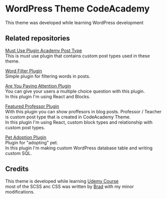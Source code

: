 # WordPress Theme CodeAcademy
This theme was developed while learning WordPress development

## Related repositories
<a href="https://github.com/Krupiceva/wp_custom_post_types_mu_plugin">Must Use Plugin Academy Post Type</a> <br>
This is must use plugin that contains custom post types used in these theme.

<a href="https://github.com/Krupiceva/wp_plugin_filter_word">Word Filter Plugin</a> <br>
Simple plugin for filtering words in posts.

<a href="https://github.com/Krupiceva/wp_plugin_are_you_paying_attention">Are You Paying Attention Plugin</a> <br>
You can give your users a multiple choice question with this plugin. <br>
In this plugin I'm using React and Blocks.

<a href="https://github.com/Krupiceva/wp_plugin_featured_professor_block_type">Featured Professor Plugin</a> <br>
With this plugin you can show proffesors in blog posts. Professor / Teacher is custom post type that is created in CodeAcademy Theme. <br>
In this plugin I'm using React, custom block types and relationship with custom post types.

<a href="https://github.com/Krupiceva/wp_plugin_pet_adoptin_table">Pet Adoption Plugin</a> <br>
Plugin for "adopting" pet. <br>
In this plugin I'm making custom WordPress database table and writing custom SQL.

## Credits
This theme is developed while learning <a href="https://www.udemy.com/certificate/UC-d976473a-dbcf-4502-aeb2-8cbd21db0674/">Udemy Course</a> <br>
most of the SCSS anc CSS was written by <a href="https://www.udemy.com/user/bradschiff/">Brad</a> with my minor modifications.

